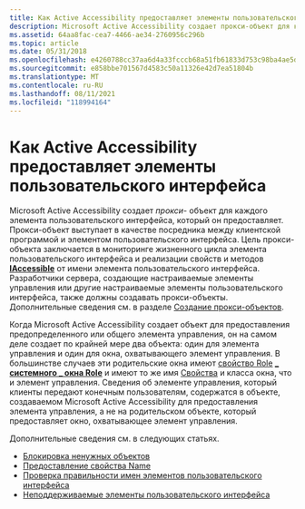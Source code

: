 ```yaml
---
title: Как Active Accessibility предоставляет элементы пользовательского интерфейса
description: Microsoft Active Accessibility создает прокси-объект для каждого элемента пользовательского интерфейса, который он предоставляет.
ms.assetid: 64aa8fac-cea7-4466-ae34-2760956c296b
ms.topic: article
ms.date: 05/31/2018
ms.openlocfilehash: e4260788cc37aa6d4a33fcccb68a51fb61833d753c98ba4ae5dcff89f0d18cec
ms.sourcegitcommit: e858bbe701567d4583c50a11326e42d7ea51804b
ms.translationtype: MT
ms.contentlocale: ru-RU
ms.lasthandoff: 08/11/2021
ms.locfileid: "118994164"
---
```

# <a name="how-active-accessibility-exposes-user-interface-elements"></a>Как Active Accessibility предоставляет элементы пользовательского интерфейса

Microsoft Active Accessibility создает *прокси-* объект для каждого элемента пользовательского интерфейса, который он предоставляет. Прокси-объект выступает в качестве посредника между клиентской программой и элементом пользовательского интерфейса. Цель прокси-объекта заключается в мониторинге жизненного цикла элемента пользовательского интерфейса и реализации свойств и методов [**IAccessible**](/windows/desktop/api/oleacc/nn-oleacc-iaccessible) от имени элемента пользовательского интерфейса. Разработчики сервера, создающие настраиваемые элементы управления или другие настраиваемые элементы пользовательского интерфейса, также должны создавать прокси-объекты. Дополнительные сведения см. в разделе [Создание прокси-объектов](creating-proxy-objects.md).

Когда Microsoft Active Accessibility создает объект для предоставления предопределенного или общего элемента управления, он на самом деле создает по крайней мере два объекта: один для элемента управления и один для окна, охватывающего элемент управления. В большинстве случаев эти родительские окна имеют [свойство Role](role-property.md) [**\_ системного \_ окна Role**](object-roles.md) и имеют то же имя [Свойства](name-property.md) и класса окна, что и элемент управления. Сведения об элементе управления, который клиенты передают конечным пользователям, содержатся в объекте, создаваемом Microsoft Active Accessibility для предоставления элемента управления, а не на родительском объекте, который предоставляет окно, охватывающее элемент управления.

Дополнительные сведения см. в следующих статьях.

-   [Блокировка ненужных объектов](screening-out-unnecessary-objects.md)
-   [Предоставление свойства Name](providing-the-name-property.md)
-   [Проверка правильности имен элементов пользовательского интерфейса](ensure-that-ui-elements-are-named-correctly.md)
-   [Неподдерживаемые элементы пользовательского интерфейса](unsupported-user-interface-elements.md)

 

 




